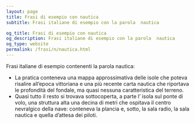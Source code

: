 ```yaml
---
layout: page
title: Frasi di esempio con nautica 
subtitle: Frasi italiane di esempio con la parola  nautica

og_title: Frasi di esempio con nautica 
og_description: Frasi italiane di esempio con la parola  nautica
og_type: website
permalink: /frasi/n/nautica.html
---
```


Frasi italiane di esempio contenenti la parola nautica:


- La pratica conteneva una mappa approssimativa delle isole che poteva risalire all’epoca vittoriana e una più recente carta nautica che riportava le profondità del fondale, ma quasi nessuna caratteristica del terreno.
- Quasi tutto il resto si trovava sottocoperta, a parte l’ isola sul ponte di volo, una struttura alta una decina di metri che ospitava il centro nevralgico della nave: conteneva la plancia e, sotto, la sala radio, la sala nautica e quella d’attesa dei piloti.
